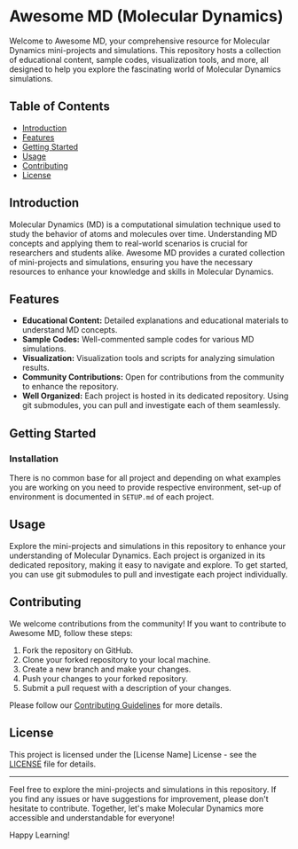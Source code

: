 # Awesome MD (Molecular Dynamics)

Welcome to Awesome MD, your comprehensive resource for Molecular Dynamics mini-projects and simulations. This repository hosts a collection of educational content, sample codes, visualization tools, and more, all designed to help you explore the fascinating world of Molecular Dynamics simulations.

## Table of Contents

- [Introduction](#introduction)
- [Features](#features)
- [Getting Started](#getting-started)
- [Usage](#usage)
- [Contributing](#contributing)
- [License](#license)

## Introduction

Molecular Dynamics (MD) is a computational simulation technique used to study the behavior of atoms and molecules over time. Understanding MD concepts and applying them to real-world scenarios is crucial for researchers and students alike. Awesome MD provides a curated collection of mini-projects and simulations, ensuring you have the necessary resources to enhance your knowledge and skills in Molecular Dynamics.

## Features

- **Educational Content:** Detailed explanations and educational materials to understand MD concepts.
- **Sample Codes:** Well-commented sample codes for various MD simulations.
- **Visualization:** Visualization tools and scripts for analyzing simulation results.
- **Community Contributions:** Open for contributions from the community to enhance the repository.
- **Well Organized:** Each project is hosted in its dedicated repository. Using git submodules, you can pull and investigate each of them seamlessly.

## Getting Started

### Installation

There is no common base for all project and depending on what examples you are working on you need to provide respective environment, set-up of environment is documented in `SETUP.md` of each project.

## Usage

Explore the mini-projects and simulations in this repository to enhance your understanding of Molecular Dynamics. Each project is organized in its dedicated repository, making it easy to navigate and explore. To get started, you can use git submodules to pull and investigate each project individually.


## Contributing

We welcome contributions from the community! If you want to contribute to Awesome MD, follow these steps:

1. Fork the repository on GitHub.
2. Clone your forked repository to your local machine.
3. Create a new branch and make your changes.
4. Push your changes to your forked repository.
5. Submit a pull request with a description of your changes.

Please follow our [Contributing Guidelines](CONTRIBUTING.md) for more details.

## License

This project is licensed under the [License Name] License - see the [LICENSE](LICENSE) file for details.

---

Feel free to explore the mini-projects and simulations in this repository. If you find any issues or have suggestions for improvement, please don't hesitate to contribute. Together, let's make Molecular Dynamics more accessible and understandable for everyone!

Happy Learning!
